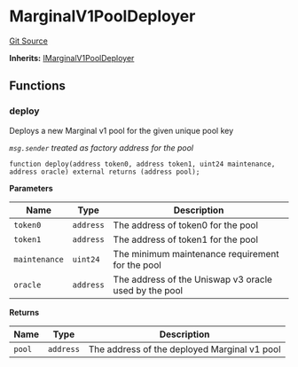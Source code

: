 # MarginalV1PoolDeployer
[Git Source](https://github.com/MarginalProtocol/v1-core/blob/2d246e9b4f6e970321a0f235176b47b340c9a03b/contracts/MarginalV1PoolDeployer.sol)

**Inherits:**
[IMarginalV1PoolDeployer](/contracts/interfaces/IMarginalV1PoolDeployer.sol/interface.IMarginalV1PoolDeployer.md)


## Functions
### deploy

Deploys a new Marginal v1 pool for the given unique pool key

*`msg.sender` treated as factory address for the pool*


```solidity
function deploy(address token0, address token1, uint24 maintenance, address oracle) external returns (address pool);
```
**Parameters**

|Name|Type|Description|
|----|----|-----------|
|`token0`|`address`|The address of token0 for the pool|
|`token1`|`address`|The address of token1 for the pool|
|`maintenance`|`uint24`|The minimum maintenance requirement for the pool|
|`oracle`|`address`|The address of the Uniswap v3 oracle used by the pool|

**Returns**

|Name|Type|Description|
|----|----|-----------|
|`pool`|`address`|The address of the deployed Marginal v1 pool|


